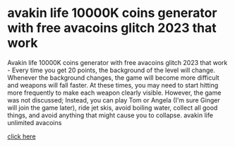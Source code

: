 # avakin life 10000K coins generator with free avacoins glitch 2023 that work

Avakin life 10000K coins generator with free avacoins glitch 2023 that work - Every time you get 20 points, the background of the level will change. Whenever the background changes, the game will become more difficult and weapons will fall faster. At these times, you may need to start hitting more frequently to make each weapon clearly visible. However, the game was not discussed; Instead, you can play Tom or Angela (I'm sure Ginger will join the game later), ride jet skis, avoid boiling water, collect all good things, and avoid anything that might cause you to collapse. avakin life unlimited avacoins

[click here](https://fengmod.top/avakin-life/)
